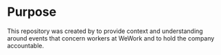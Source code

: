 # Purpose

This repository was created by to provide context and understanding around events that concern workers at WeWork and to hold the company accountable.



